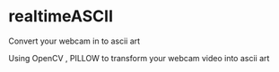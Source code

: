 # realtimeASCII
Convert your webcam in to ascii art

Using OpenCV , PILLOW to transform your webcam video into ascii art
